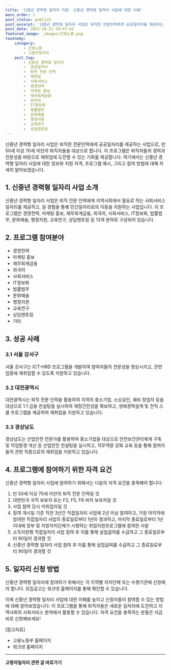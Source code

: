 ```yaml
---
title: '신중년 경력형 일자리 지원  신중년 경력형 일자리 사업에 대한 이해'
menu_order: 1
post_status: publish
post_excerpt: '신중년 경력형 일자리 사업은 퇴직한 전문인력에게 공공일자리를 제공하는 사업으로, 만 50세 이상 70세 미만의 퇴직자들을 대상으로 합니다. 이 프로그램은 퇴직자들의 경력과 전문성을 바탕으로 재취업에 도전할 수 있는 기회를 제공합니다. 여기에서는 신중년 경력형 일자리 사업에 대한 정보와 지원 자격, 프로그램 예시, 그리고 참여 방법에 대해 자세히 알아보겠습니다.'
post_date: 2023-10-21 19:47:42
featured_image: _images/근로노동.png
taxonomy:
    category:
        - 근로노동
        - 고령자일자리
    post_tag:
        - 신중년 경력형 일자리
        -  공공일자리
        -  퇴직 전문 인력
        -  재취업
        -  사회서비스
        -  경영전략
        -  마케팅 홍보
        -  재무회계금융
        -  외국어
        -  IT정보화
        -  법률법무
        -  문화예술
        -  행정지원
        -  교육연구
        -  상담멘토링
---
```



신중년 경력형 일자리 사업은 퇴직한 전문인력에게 공공일자리를 제공하는 사업으로, 만 50세 이상 70세 미만의 퇴직자들을 대상으로 합니다. 이 프로그램은 퇴직자들의 경력과 전문성을 바탕으로 재취업에 도전할 수 있는 기회를 제공합니다. 여기에서는 신중년 경력형 일자리 사업에 대한 정보와 지원 자격, 프로그램 예시, 그리고 참여 방법에 대해 자세히 알아보겠습니다.

## 1. 신중년 경력형 일자리 사업 소개
신중년 경력형 일자리 사업은 퇴직 전문 인력에게 지역사회에서 필요로 하는 사회서비스 일자리를 제공하고, 일 경험을 통해 민간일자리로의 이동을 지원하는 사업입니다. 이 프로그램은 경영전략, 마케팅 홍보, 재무회계금융, 외국어, 사회서비스, IT정보화, 법률법무, 문화예술, 행정지원, 교육연구, 상담멘토링 등 13개 분야로 구성되어 있습니다.

## 2. 프로그램 참여분야
- 경영전략
- 마케팅 홍보
- 재무회계금융
- 외국어
- 사회서비스
- IT정보화
- 법률법무
- 문화예술
- 행정지원
- 교육연구
- 상담멘토링
- 기타

## 3. 성공 사례
### 3.1 서울 강서구
서울 강서구는 ICT-HRD 프로그램을 개발하여 참여자들의 전문성을 향상시키고, 관련 업종에 재취업할 수 있도록 지원하고 있습니다.

### 3.2 대전광역시
대전광역시는 퇴직 전문 인력을 활용하여 지역의 중소기업, 소상공인, 예비 창업자 등을 대상으로 1:1 금융 컨설팅을 실시하여 재정건전성을 확보하고, 생애경력설계 및 전직 스쿨 프로그램을 제공하여 재취업을 지원하고 있습니다.

### 3.3 경상남도
경상남도는 산업안전 전문가를 활용하여 중소기업을 대상으로 안전보건관리체계 구축 및 작업환경 개선 등 산업안전 컨설팅을 실시하고, 직무역량 강화 교육 등을 통해 참여자들의 관련 직종으로의 재취업을 지원하고 있습니다.

## 4. 프로그램에 참여하기 위한 자격 요건
신중년 경력형 일자리 사업에 참여하기 위해서는 다음의 자격 요건을 충족해야 합니다:
1. 만 50세 이상 70세 미만의 퇴직 전문 인력일 것
2. 대한민국 국적 보유자 또는 F2, F5, F6 비자 보유자일 것
3. 사업 참여 당시 미취업자일 것
4. 참여 개시일 기준 직전 3년간 직접일자리 사업에 2년 이상 참여하고, 가장 마지막에 참여한 직접일자리 사업의 종료일로부터 1년이 경과하고, 마지막 종료일로부터 1년 이내에 정부 및 지방자치단체가 시행하는 취업지원프로그램에 참여한 사람
5. 소득지원형 직접일자리 사업 참여 후 이를 통해 실업급여를 수급하고 그 종료일로부터 90일이 경과할 것
6. 신중년 경력형 일자리 사업 참여 후 이를 통해 실업급여를 수급하고 그 종료일로부터 90일이 경과할 것

## 5. 일자리 신청 방법
신중년 경력형 일자리에 참여하기 위해서는 각 지역별 자치단체 또는 수행기관에 신청해야 합니다. 모집공고는 워크넷 홈페이지를 통해 확인할 수 있습니다.

이제 신중년 경력형 일자리 사업에 대한 이해를 높이고 신청자들이 참여할 수 있는 방법에 대해 알아보았습니다. 이 프로그램을 통해 퇴직자들은 새로운 일자리에 도전하고 지역사회의 사회서비스 분야에서 활동할 수 있습니다. 자격 요건을 충족하는 분들은 지금 바로 신청해보세요!

[참고자료]
- 고용노동부 홈페이지
- 워크넷 홈페이지
<!-- wp:separator -->
<hr class="wp-block-separator has-alpha-channel-opacity"/>
<!-- /wp:separator -->

<!-- wp:group {"backgroundColor":"base","layout":{"type":"constrained"}} -->
<div class="wp-block-group has-base-background-color has-background"><!-- wp:paragraph {"align":"center","fontSize":"medium"} -->
<p class="has-text-align-center has-large-font-size"><strong>고령자일자리 관련 글 바로가기</strong></p>
<!-- /wp:paragraph -->


<!-- wp:latest-posts
{"categories":[{"id":10558,"count":19,"description":"","link":"https://uknowlaw.com/category/%ea%b3%a0%eb%a0%b9%ec%9e%90%ec%9d%bc%ec%9e%90%eb%a6%ac/","name":"고령자일자리","slug":"고령자일자리","taxonomy":"category","parent":0,"meta":[],"_links":{"self":[{"href":"https://uknowlaw.com/wp-json/wp/v2/categories/10558"}],"collection":[{"href":"https://uknowlaw.com/wp-json/wp/v2/categories"}],"about":[{"href":"https://uknowlaw.com/wp-json/wp/v2/taxonomies/category"}],"wp:post_type":[{"href":"https://uknowlaw.com/wp-json/wp/v2/posts?categories=10558"}],"curies":[{"name":"wp","href":"https://api.w.org/{rel}","templated":true}]}}],"postsToShow":100,"excerptLength":28,"postLayout":"grid","columns":2,"featuredImageAlign":"left","featuredImageSizeSlug":"large","fontSize":18px} /--></div>
<!-- /wp:group -->